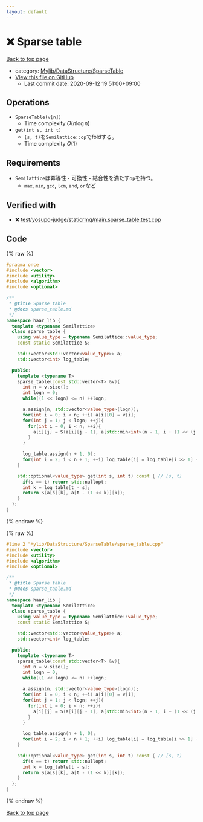 ```yaml
---
layout: default
---
```


<!-- mathjax config similar to math.stackexchange -->
<script type="text/javascript" async
  src="https://cdnjs.cloudflare.com/ajax/libs/mathjax/2.7.5/MathJax.js?config=TeX-MML-AM_CHTML">
</script>
<script type="text/x-mathjax-config">
  MathJax.Hub.Config({
    TeX: { equationNumbers: { autoNumber: "AMS" }},
    tex2jax: {
      inlineMath: [ ['$','$'] ],
      processEscapes: true
    },
    "HTML-CSS": { matchFontHeight: false },
    displayAlign: "left",
    displayIndent: "2em"
  });
</script>

<script type="text/javascript" src="https://cdnjs.cloudflare.com/ajax/libs/jquery/3.4.1/jquery.min.js"></script>
<script src="https://cdn.jsdelivr.net/npm/jquery-balloon-js@1.1.2/jquery.balloon.min.js" integrity="sha256-ZEYs9VrgAeNuPvs15E39OsyOJaIkXEEt10fzxJ20+2I=" crossorigin="anonymous"></script>
<script type="text/javascript" src="../../../../assets/js/copy-button.js"></script>
<link rel="stylesheet" href="../../../../assets/css/copy-button.css" />


# :x: Sparse table

<a href="../../../../index.html">Back to top page</a>

* category: <a href="../../../../index.html#9f519a6857abe7364ea5fbe97ba369aa">Mylib/DataStructure/SparseTable</a>
* <a href="{{ site.github.repository_url }}/blob/master/Mylib/DataStructure/SparseTable/sparse_table.cpp">View this file on GitHub</a>
    - Last commit date: 2020-09-12 19:51:00+09:00




## Operations

- `SparseTable(v[n])`
    - Time complexity $O(n \log n)$
- `get(int s, int t)`
	- `[s, t)`を`Semilattice::op`でfoldする。
	- Time complexity $O(1)$

## Requirements

- `Semilattice`は冪等性・可換性・結合性を満たす`op`を持つ。
	- `max`, `min`, `gcd`, `lcm`, `and`, `or`など


## Verified with

* :x: <a href="../../../../verify/test/yosupo-judge/staticrmq/main.sparse_table.test.cpp.html">test/yosupo-judge/staticrmq/main.sparse_table.test.cpp</a>


## Code

<a id="unbundled"></a>
{% raw %}
```cpp
#pragma once
#include <vector>
#include <utility>
#include <algorithm>
#include <optional>

/**
 * @title Sparse table
 * @docs sparse_table.md
 */
namespace haar_lib {
  template <typename Semilattice>
  class sparse_table {
    using value_type = typename Semilattice::value_type;
    const static Semilattice S;

    std::vector<std::vector<value_type>> a;
    std::vector<int> log_table;

  public:
    template <typename T>
    sparse_table(const std::vector<T> &v){
      int n = v.size();
      int logn = 0;
      while((1 << logn) <= n) ++logn;

      a.assign(n, std::vector<value_type>(logn));
      for(int i = 0; i < n; ++i) a[i][0] = v[i];
      for(int j = 1; j < logn; ++j){
        for(int i = 0; i < n; ++i){
          a[i][j] = S(a[i][j - 1], a[std::min<int>(n - 1, i + (1 << (j - 1)))][j - 1]);
        }
      }

      log_table.assign(n + 1, 0);
      for(int i = 2; i < n + 1; ++i) log_table[i] = log_table[i >> 1] + 1;
    }

    std::optional<value_type> get(int s, int t) const { // [s, t)
      if(s == t) return std::nullopt;
      int k = log_table[t - s];
      return S(a[s][k], a[t - (1 << k)][k]);
    }
  };
}

```
{% endraw %}

<a id="bundled"></a>
{% raw %}
```cpp
#line 2 "Mylib/DataStructure/SparseTable/sparse_table.cpp"
#include <vector>
#include <utility>
#include <algorithm>
#include <optional>

/**
 * @title Sparse table
 * @docs sparse_table.md
 */
namespace haar_lib {
  template <typename Semilattice>
  class sparse_table {
    using value_type = typename Semilattice::value_type;
    const static Semilattice S;

    std::vector<std::vector<value_type>> a;
    std::vector<int> log_table;

  public:
    template <typename T>
    sparse_table(const std::vector<T> &v){
      int n = v.size();
      int logn = 0;
      while((1 << logn) <= n) ++logn;

      a.assign(n, std::vector<value_type>(logn));
      for(int i = 0; i < n; ++i) a[i][0] = v[i];
      for(int j = 1; j < logn; ++j){
        for(int i = 0; i < n; ++i){
          a[i][j] = S(a[i][j - 1], a[std::min<int>(n - 1, i + (1 << (j - 1)))][j - 1]);
        }
      }

      log_table.assign(n + 1, 0);
      for(int i = 2; i < n + 1; ++i) log_table[i] = log_table[i >> 1] + 1;
    }

    std::optional<value_type> get(int s, int t) const { // [s, t)
      if(s == t) return std::nullopt;
      int k = log_table[t - s];
      return S(a[s][k], a[t - (1 << k)][k]);
    }
  };
}

```
{% endraw %}

<a href="../../../../index.html">Back to top page</a>

